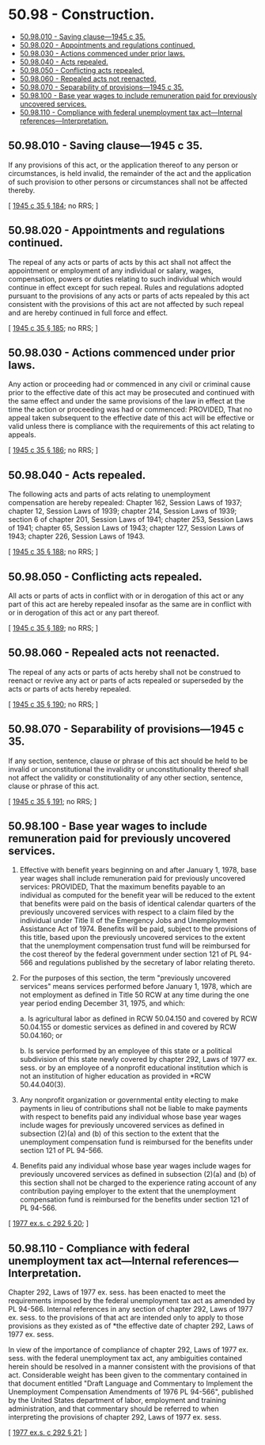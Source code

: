 # 50.98 - Construction.
* [50.98.010 - Saving clause—1945 c 35.](#5098010---saving-clause1945-c-35)
* [50.98.020 - Appointments and regulations continued.](#5098020---appointments-and-regulations-continued)
* [50.98.030 - Actions commenced under prior laws.](#5098030---actions-commenced-under-prior-laws)
* [50.98.040 - Acts repealed.](#5098040---acts-repealed)
* [50.98.050 - Conflicting acts repealed.](#5098050---conflicting-acts-repealed)
* [50.98.060 - Repealed acts not reenacted.](#5098060---repealed-acts-not-reenacted)
* [50.98.070 - Separability of provisions—1945 c 35.](#5098070---separability-of-provisions1945-c-35)
* [50.98.100 - Base year wages to include remuneration paid for previously uncovered services.](#5098100---base-year-wages-to-include-remuneration-paid-for-previously-uncovered-services)
* [50.98.110 - Compliance with federal unemployment tax act—Internal references—Interpretation.](#5098110---compliance-with-federal-unemployment-tax-actinternal-referencesinterpretation)
## 50.98.010 - Saving clause—1945 c 35.
If any provisions of this act, or the application thereof to any person or circumstances, is held invalid, the remainder of the act and the application of such provision to other persons or circumstances shall not be affected thereby.

\[ [1945 c 35 § 184](http://leg.wa.gov/CodeReviser/documents/sessionlaw/1945c35.pdf?cite=1945%20c%2035%20§%20184); no RRS; \]

## 50.98.020 - Appointments and regulations continued.
The repeal of any acts or parts of acts by this act shall not affect the appointment or employment of any individual or salary, wages, compensation, powers or duties relating to such individual which would continue in effect except for such repeal. Rules and regulations adopted pursuant to the provisions of any acts or parts of acts repealed by this act consistent with the provisions of this act are not affected by such repeal and are hereby continued in full force and effect.

\[ [1945 c 35 § 185](http://leg.wa.gov/CodeReviser/documents/sessionlaw/1945c35.pdf?cite=1945%20c%2035%20§%20185); no RRS; \]

## 50.98.030 - Actions commenced under prior laws.
Any action or proceeding had or commenced in any civil or criminal cause prior to the effective date of this act may be prosecuted and continued with the same effect and under the same provisions of the law in effect at the time the action or proceeding was had or commenced: PROVIDED, That no appeal taken subsequent to the effective date of this act will be effective or valid unless there is compliance with the requirements of this act relating to appeals.

\[ [1945 c 35 § 186](http://leg.wa.gov/CodeReviser/documents/sessionlaw/1945c35.pdf?cite=1945%20c%2035%20§%20186); no RRS; \]

## 50.98.040 - Acts repealed.
The following acts and parts of acts relating to unemployment compensation are hereby repealed: Chapter 162, Session Laws of 1937; chapter 12, Session Laws of 1939; chapter 214, Session Laws of 1939; section 6 of chapter 201, Session Laws of 1941; chapter 253, Session Laws of 1941; chapter 65, Session Laws of 1943; chapter 127, Session Laws of 1943; chapter 226, Session Laws of 1943.

\[ [1945 c 35 § 188](http://leg.wa.gov/CodeReviser/documents/sessionlaw/1945c35.pdf?cite=1945%20c%2035%20§%20188); no RRS; \]

## 50.98.050 - Conflicting acts repealed.
All acts or parts of acts in conflict with or in derogation of this act or any part of this act are hereby repealed insofar as the same are in conflict with or in derogation of this act or any part thereof.

\[ [1945 c 35 § 189](http://leg.wa.gov/CodeReviser/documents/sessionlaw/1945c35.pdf?cite=1945%20c%2035%20§%20189); no RRS; \]

## 50.98.060 - Repealed acts not reenacted.
The repeal of any acts or parts of acts hereby shall not be construed to reenact or revive any act or parts of acts repealed or superseded by the acts or parts of acts hereby repealed.

\[ [1945 c 35 § 190](http://leg.wa.gov/CodeReviser/documents/sessionlaw/1945c35.pdf?cite=1945%20c%2035%20§%20190); no RRS; \]

## 50.98.070 - Separability of provisions—1945 c 35.
If any section, sentence, clause or phrase of this act should be held to be invalid or unconstitutional the invalidity or unconstitutionality thereof shall not affect the validity or constitutionality of any other section, sentence, clause or phrase of this act.

\[ [1945 c 35 § 191](http://leg.wa.gov/CodeReviser/documents/sessionlaw/1945c35.pdf?cite=1945%20c%2035%20§%20191); no RRS; \]

## 50.98.100 - Base year wages to include remuneration paid for previously uncovered services.
1. Effective with benefit years beginning on and after January 1, 1978, base year wages shall include remuneration paid for previously uncovered services: PROVIDED, That the maximum benefits payable to an individual as computed for the benefit year will be reduced to the extent that benefits were paid on the basis of identical calendar quarters of the previously uncovered services with respect to a claim filed by the individual under Title II of the Emergency Jobs and Unemployment Assistance Act of 1974. Benefits will be paid, subject to the provisions of this title, based upon the previously uncovered services to the extent that the unemployment compensation trust fund will be reimbursed for the cost thereof by the federal government under section 121 of PL 94-566 and regulations published by the secretary of labor relating thereto.

2. For the purposes of this section, the term "previously uncovered services" means services performed before January 1, 1978, which are not employment as defined in Title 50 RCW at any time during the one year period ending December 31, 1975, and which:

    a. Is agricultural labor as defined in RCW 50.04.150 and covered by RCW 50.04.155 or domestic services as defined in and covered by RCW 50.04.160; or

    b. Is service performed by an employee of this state or a political subdivision of this state newly covered by chapter 292, Laws of 1977 ex. sess. or by an employee of a nonprofit educational institution which is not an institution of higher education as provided in *RCW 50.44.040(3).

3. Any nonprofit organization or governmental entity electing to make payments in lieu of contributions shall not be liable to make payments with respect to benefits paid any individual whose base year wages include wages for previously uncovered services as defined in subsection (2)(a) and (b) of this section to the extent that the unemployment compensation fund is reimbursed for the benefits under section 121 of PL 94-566.

4. Benefits paid any individual whose base year wages include wages for previously uncovered services as defined in subsection (2)(a) and (b) of this section shall not be charged to the experience rating account of any contribution paying employer to the extent that the unemployment compensation fund is reimbursed for the benefits under section 121 of PL 94-566.

\[ [1977 ex.s. c 292 § 20](http://leg.wa.gov/CodeReviser/documents/sessionlaw/1977ex1c292.pdf?cite=1977%20ex.s.%20c%20292%20§%2020); \]

## 50.98.110 - Compliance with federal unemployment tax act—Internal references—Interpretation.
Chapter 292, Laws of 1977 ex. sess. has been enacted to meet the requirements imposed by the federal unemployment tax act as amended by PL 94-566. Internal references in any section of chapter 292, Laws of 1977 ex. sess. to the provisions of that act are intended only to apply to those provisions as they existed as of *the effective date of chapter 292, Laws of 1977 ex. sess.

In view of the importance of compliance of chapter 292, Laws of 1977 ex. sess. with the federal unemployment tax act, any ambiguities contained herein should be resolved in a manner consistent with the provisions of that act. Considerable weight has been given to the commentary contained in that document entitled "Draft Language and Commentary to Implement the Unemployment Compensation Amendments of 1976 PL 94-566", published by the United States department of labor, employment and training administration, and that commentary should be referred to when interpreting the provisions of chapter 292, Laws of 1977 ex. sess.

\[ [1977 ex.s. c 292 § 21](http://leg.wa.gov/CodeReviser/documents/sessionlaw/1977ex1c292.pdf?cite=1977%20ex.s.%20c%20292%20§%2021); \]

